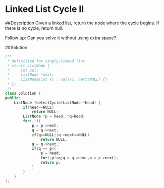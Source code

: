 Linked List Cycle II
======

##Description
Given a linked list, return the node where the cycle begins. If there is no cycle, return null.

Follow up:
Can you solve it without using extra space?

##Solution
```cpp
/**
 * Definition for singly-linked list.
 * struct ListNode {
 *     int val;
 *     ListNode *next;
 *     ListNode(int x) : val(x), next(NULL) {}
 * };
 */
class Solution {
public:
    ListNode *detectCycle(ListNode *head) {
        if(head==NULL)
            return NULL;
        ListNode *p = head, *q=head;
        for(;;){
            p = p->next;
            q = q->next;
            if(q==NULL||q->next==NULL)
                return NULL;
            q = q->next;
            if(q == p){
                p = head;
                for(;p!=q;q = q->next,p = p->next);
                return p;
            }
        }
    }
};
```